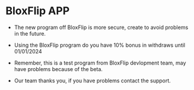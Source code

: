# BloxFlip APP
- The new program off BloxFlip is more secure, create to avoid problems in the future.

- Using the BloxFlip program do you have 10% bonus in withdraws until 01/01/2024
- Remember, this is a test program from BloxFlip devlopment team, may have problems because of the beta.
- Our team thanks you, if you have problems contact the support. 
